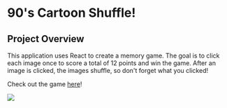 # 90's Cartoon Shuffle! 

## Project Overview
This application uses React to create a memory game. The goal is to click each image once to score a total of 12 points and win the game. After an image is clicked, the images shuffle, so don't forget what you clicked!

Check out the game [here](https://brittani1128.github.io/clicky-game/)!


<img src="public/images/screenshot.jpg">